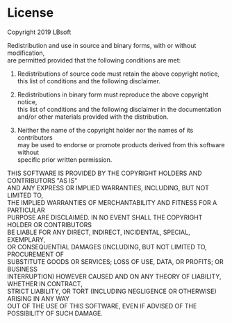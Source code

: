 # License                                                                 
                                                                          
Copyright 2019 LBsoft  
  
Redistribution and use in source and binary forms, with or without modification,  
are permitted provided that the following conditions are met:  
  
1. Redistributions of source code must retain the above copyright notice,  
this list of conditions and the following disclaimer.  
  
2. Redistributions in binary form must reproduce the above copyright notice,  
this list of conditions and the following disclaimer in the documentation  
and/or other materials provided with the distribution.  
  
3. Neither the name of the copyright holder nor the names of its contributors  
may be used to endorse or promote products derived from this software without  
specific prior written permission.

THIS SOFTWARE IS PROVIDED BY THE COPYRIGHT HOLDERS AND CONTRIBUTORS "AS IS"  
AND ANY EXPRESS OR IMPLIED WARRANTIES, INCLUDING, BUT NOT LIMITED TO,  
THE IMPLIED WARRANTIES OF MERCHANTABILITY AND FITNESS FOR A PARTICULAR  
PURPOSE ARE DISCLAIMED. IN NO EVENT SHALL THE COPYRIGHT HOLDER OR CONTRIBUTORS  
BE LIABLE FOR ANY DIRECT, INDIRECT, INCIDENTAL, SPECIAL, EXEMPLARY,  
OR CONSEQUENTIAL DAMAGES (INCLUDING, BUT NOT LIMITED TO, PROCUREMENT OF  
SUBSTITUTE GOODS OR SERVICES; LOSS OF USE, DATA, OR PROFITS; OR BUSINESS  
INTERRUPTION) HOWEVER CAUSED AND ON ANY THEORY OF LIABILITY, WHETHER IN CONTRACT,  
STRICT LIABILITY, OR TORT (INCLUDING NEGLIGENCE OR OTHERWISE) ARISING IN ANY WAY  
OUT OF THE USE OF THIS SOFTWARE, EVEN IF ADVISED OF THE POSSIBILITY OF SUCH DAMAGE. 
                                                                          
